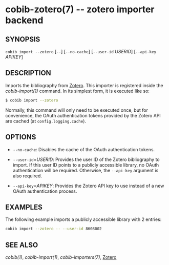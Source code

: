 cobib-zotero(7) -- zotero importer backend
==========================================

## SYNOPSIS

`cobib import --zotero` [`--`] [`--no-cache`] [`--user-id` _USERID_] [`--api-key` _APIKEY_]

## DESCRIPTION

Imports the bibliography from [Zotero](https://www.zotero.org).
This importer is registered inside the *cobib-import(1)* command.
In its simplest form, it is executed like so:
```bash
$ cobib import --zotero
```


Normally, this command will only need to be executed once, but for convenience, the OAuth authentication tokens provided by the Zotero API are cached (at `config.logging.cache`).

## OPTIONS

  * `--no-cache`:
    Disables the cache of the OAuth authentication tokens.

  * `--user-id`=_USERID_:
    Provides the user ID of the Zotero bibliography to import.
    If this user ID points to a publicly accessible library, no OAuth authentication will be required.
    Otherwise, the `--api-key` argument is also required.

  * `--api-key`=_APIKEY_:
    Provides the Zotero API key to use instead of a new OAuth authentication process.

## EXAMPLES

The following example imports a publicly accessible library with 2 entries:
```bash
cobib import --zotero -- --user-id 8608002
```

## SEE ALSO

*cobib(1)*, *cobib-import(1)*, *cobib-importers(7)*, [Zotero](https://www.zotero.org)

[//]: # ( vim: set ft=markdown tw=0: )
